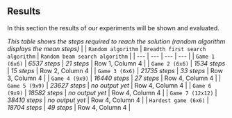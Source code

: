 ## Results

In this section the results of our experiments will be shown and evaluated. 



*This table shows the steps required to reach the solution (random algorithm displays the mean steps)*
|     | `Random algorithm` | `Breadth first search algorithm` | `Random beam search algorithm` |
| --- | --- | --- | --- |
| `Game 1 (6x6)` | *6537 steps* | *21 steps* | Row 1, Column 4 |
| `Game 2 (6x6)` | *1534 steps* | *15 steps* | Row 2, Column 4 |
| `Game 3 (6x6)` | *21735 steps* | *33 steps* | Row 3, Column 4 |
| `Game 4 (9x9)` | *16440 steps* | *27 steps* | Row 4, Column 4 |
| `Game 5 (9x9)` | *23627 steps* | *no output yet* | Row 4, Column 4 |
| `Game 6 (9x9)` | *18582 steps* | *no output yet* | Row 4, Column 4 |
| `Game 7 (12x12)` | *38410 steps* | *no output yet* | Row 4, Column 4 |
| `Hardest game (6x6)` | *18704 steps* | *49 steps* | Row 4, Column 4 |
